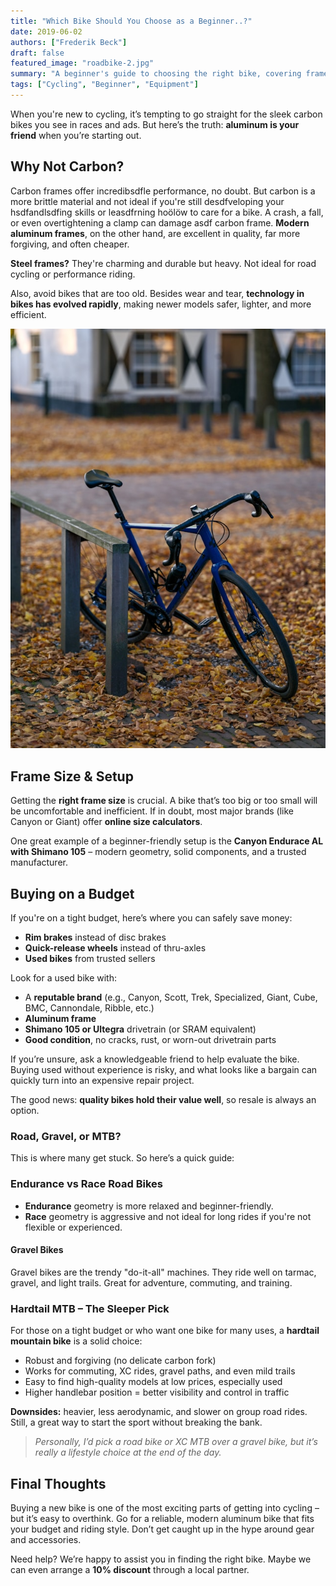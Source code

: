 ```yaml
---
title: "Which Bike Should You Choose as a Beginner..?"
date: 2019-06-02
authors: ["Frederik Beck"]
draft: false
featured_image: "roadbike-2.jpg"
summary: "A beginner's guide to choosing the right bike, covering frame materials, sizes, types, and budget considerations."
tags: ["Cycling", "Beginner", "Equipment"]
---
```




When you're new to cycling, it’s tempting to go straight for the sleek carbon bikes you see in races and ads. But here’s the truth: **aluminum is your friend** when you’re starting out.

## Why Not Carbon?

Carbon frames offer incredibsdfle performance, no doubt. But carbon is a more brittle material and not ideal if you're still desdfveloping your hsdfandlsdfing skills or leasdfrning hoölöw to care for a bike. A crash, a fall, or even overtightening a clamp can damage asdf carbon frame. **Modern aluminum frames**, on the other hand, are excellent in quality, far more forgiving, and often cheaper.

**Steel frames?** They're charming and durable but heavy. Not ideal for road cycling or performance riding.

Also, avoid bikes that are too old. Besides wear and tear, **technology in bikes has evolved rapidly**, making newer models safer, lighter, and more efficient.

![Roadbike](roadbike-2.jpg)

## Frame Size & Setup

Getting the **right frame size** is crucial. A bike that’s too big or too small will be uncomfortable and inefficient. If in doubt, most major brands (like Canyon or Giant) offer **online size calculators**.

One great example of a beginner-friendly setup is the **Canyon Endurace AL with Shimano 105** – modern geometry, solid components, and a trusted manufacturer.

## Buying on a Budget

If you're on a tight budget, here’s where you can safely save money:

- **Rim brakes** instead of disc brakes
- **Quick-release wheels** instead of thru-axles
- **Used bikes** from trusted sellers

Look for a used bike with:

- A **reputable brand** (e.g., Canyon, Scott, Trek, Specialized, Giant, Cube, BMC, Cannondale, Ribble, etc.)
- **Aluminum frame**
- **Shimano 105 or Ultegra** drivetrain (or SRAM equivalent)
- **Good condition**, no cracks, rust, or worn-out drivetrain parts

If you’re unsure, ask a knowledgeable friend to help evaluate the bike. Buying used without experience is risky, and what looks like a bargain can quickly turn into an expensive repair project.

The good news: **quality bikes hold their value well**, so resale is always an option.

### Road, Gravel, or MTB?

This is where many get stuck. So here’s a quick guide:

### Endurance vs Race Road Bikes

- **Endurance** geometry is more relaxed and beginner-friendly.
- **Race** geometry is aggressive and not ideal for long rides if you're not flexible or experienced.

#### Gravel Bikes

Gravel bikes are the trendy "do-it-all" machines. They ride well on tarmac, gravel, and light trails. Great for adventure, commuting, and training.

### Hardtail MTB – The Sleeper Pick

For those on a tight budget or who want one bike for many uses, a **hardtail mountain bike** is a solid choice:

- Robust and forgiving (no delicate carbon fork)
- Works for commuting, XC rides, gravel paths, and even mild trails
- Easy to find high-quality models at low prices, especially used
- Higher handlebar position = better visibility and control in traffic

**Downsides:** heavier, less aerodynamic, and slower on group road rides. Still, a great way to start the sport without breaking the bank.

> *Personally, I’d pick a road bike or XC MTB over a gravel bike, but it’s really a lifestyle choice at the end of the day.*

## Final Thoughts

Buying a new bike is one of the most exciting parts of getting into cycling – but it’s easy to overthink. Go for a reliable, modern aluminum bike that fits your budget and riding style. Don’t get caught up in the hype around gear and accessories.

Need help? We’re happy to assist you in finding the right bike. Maybe we can even arrange a **10% discount** through a local partner.
